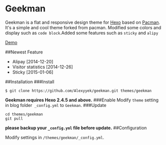 # Geekman

Geekman is a flat and responsive design theme for [Hexo](http://hexo.io) based on [Pacman](https://github.com/A-limon/pacman).  
It's a simple and cool theme forked from pacman. Modified some colors and display such as `code block`.Added some features such as `sticky` and `alipy`

[Demo](http://alexyyek.github.io/)


##Newest Feature
- Alipay		[2014-12-20]
- Visitor statistics  [2014-12-26]
- Sticky  [2015-01-06]

##Installation
###Install
```
$ git clone https://github.com/Alexyyek/geekman.git themes/geekman
```
**Geekman requires Hexo 2.4.5 and above.** 
###Enable
Modify `theme` setting in blog folder` _config.yml` to `Geekman`.
###Update
```
cd themes/geekman
git pull
```
**please backup your `_config.yml` file before update.** 
##Configuration

Modify settings in  `/themes/geekman/_config.yml`.
